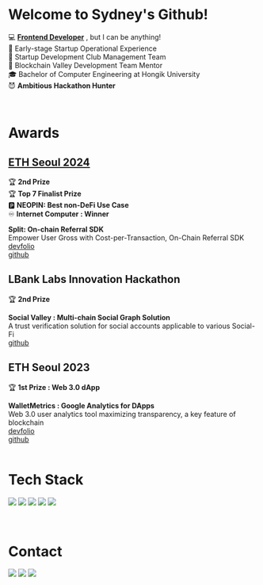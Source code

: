 # Welcome to Sydney's Github!

💻 **<u>Frontend Developer</u>** , but I can be anything! <br />
🚀 Early-stage Startup Operational Experience<br />
🦁 Startup Development Club Management Team <br />
🔗 Blockchain Valley Development Team Mentor<br />
🎓 Bachelor of Computer Engineering at Hongik University<br />
😈 **Ambitious Hackathon Hunter**<br />


<br />

# Awards
## [ETH Seoul 2024](https://www.ethseoul.org/)   
🏆 **2nd Prize** <br />
🏆 **Top 7 Finalist Prize** <br />
🅿️ **NEOPIN: Best non-DeFi Use Case** <br />
♾️ **Internet Computer : Winner** <br />

**Split: On-chain Referral SDK** <br />
Empower User Gross with Cost-per-Transaction, On-Chain Referral SDK <br />
[devfolio](https://devfolio.co/projects/split-onchain-referral-sdk-0c4c)   
[github](https://github.com/mijungee/split-monorepo)   


## LBank Labs Innovation Hackathon
🏆 **2nd Prize** <br />

**Social Valley : Multi-chain Social Graph Solution** <br />
A trust verification solution for social accounts applicable to various Social-Fi  <br />
[github](https://github.com/djm07073/social-valley)   



## ETH Seoul 2023
🏆 **1st Prize : Web 3.0 dApp**<br />

**WalletMetrics : Google Analytics for DApps**<br />
Web 3.0 user analytics tool maximizing transparency, a key feature of blockchain<br />
[devfolio](https://devfolio.co/projects/walletmetrics-google-analytics-for-dapps-7987)   <br />
[github](https://github.com/DoYam/walletmetrics-client) 
 <br />
 <br />

 
# Tech Stack
<div>
<img src="https://img.shields.io/badge/React-61DAFB?style=for-the-badge&logo=React&logoColor=black">
 <img src="https://img.shields.io/badge/Flutter-02569B?style=for-the-badge&logo=Flutter&logoColor=white">
<img src="https://img.shields.io/badge/Javascript-3178C6?style=for-the-badge&logo=Javascript&logoColor=white">
 <img src="https://img.shields.io/badge/Typescript-3178C6?style=for-the-badge&logo=Typescript&logoColor=white">
<img src="https://img.shields.io/badge/Next.js-000000?style=for-the-badge&logo=Next.js&logoColor=white">
</div>
 <br />
 <br />


  
# Contact
<div>
<img src="https://img.shields.io/badge/X-000000?style=for-the-badge&logo=X&logoColor=white">
<img src="https://img.shields.io/badge/LinkedIn-0A66C2?style=for-the-badge&logo=LinkedIn&logoColor=white">
<img src="https://img.shields.io/badge/Gmail-EA4335?style=for-the-badge&logo=Gmail&logoColor=white">
</div>


